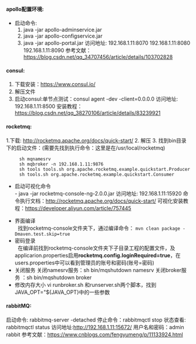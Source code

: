 #### apollo配置环境:
   - 启动命令:
      1. java -jar apollo-adminservice.jar
	  2. java -jar apollo-configservice.jar 
	  3. java -jar apollo-portal.jar
	  访问地址: 192.168.1.11:8070
	            192.168.1.11:8080
				192.168.1.11:8090
   参考文献：https://blog.csdn.net/qq_34707456/article/details/103702828

#### consul:
   1. 下载安装：https://www.consul.io/
   2. 解压文件
   3. 启动consul:单节点测试：consul agent -dev -client=0.0.0.0
   访问地址: 192.168.1.11:8500
   安装教程：https://blog.csdn.net/qq_38270106/article/details/83239921

#### rocketmq:
   1.下载: http://rocketmq.apache.org/docs/quick-start/
   2. 解压
   3. 找到bin目录下的启动文件：(需要先找到执行命令：这里是在/usr/local/rocketmq)
    
         sh mqnamesrv
         sh mqbroker -n 192.168.1.11:9876
         sh tools tools.sh org.apache.rocketmq.example.quickstart.Producer
         sh tools.sh org.apache.rocketmq.example.quickstart.Consumer
    
    
   * 启动可视化命令  
	     - java -jar rocketmq-console-ng-2.0.0.jar
	   访问地址: 192.168.1.11:15920
	   命令执行文档：http://rocketmq.apache.org/docs/quick-start/
   可视化安装教程：https://developer.aliyun.com/article/757445
   - 界面编译  
     &nbsp;&nbsp;找到rocketmq-console文件夹下，通过编译命令：
	 ``` mvn clean package -Dmaven.test.skip=true ```
   - 密码登录  
     &nbsp;&nbsp;在编译前找到rocketmq-console文件夹下子目录工程的配置文件，及applicarion.properties启用**rocketmq.config.loginRequired=true**，在users.properties中可以看到管理员的账号和密码(账号=密码)
   - 关闭服务
     关闭namesrv服务：sh bin/mqshutdown namesrv
     关闭broker服务 ：sh bin/mqshutdown broker 
   - 修改内存大小
     vi runbroker.sh 和runserver.sh两个脚本，找到JAVA_OPT="${JAVA_OPT}中的一些参数

#### rabbitMQ:
   启动命令: rabbitmq-server -detached
   停止命令：rabbitmqctl stop
   状态查看: rabbitmqctl status
   访问地址:http://192.168.1.11:15672/
   用户名和密码：admin     rabbit
   参考文献：https://www.cnblogs.com/fengyumeng/p/11133924.html
